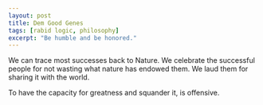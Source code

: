 ```yaml
---
layout: post
title: Dem Good Genes
tags: [rabid logic, philosophy]
excerpt: "Be humble and be honored."
---
```


We can trace most successes back to Nature. We celebrate the successful people for not wasting what nature has endowed them. We laud them for sharing it with the world.

To have the capacity for greatness and squander it, is offensive.

